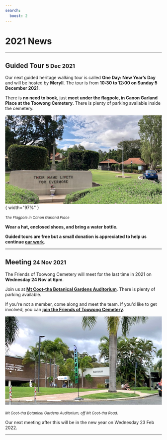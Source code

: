 ```yaml
---
search:
  boost: 2  
---
```


# 2021 News

---

## Guided Tour <small>5 Dec 2021</small>

Our next guided heritage walking tour is called **One Day: New Year’s Day** and will be hosted by **Meryll**. The tour is from **10:30 to 12:00 on Sunday 5 December 2021**. 

There is **no need to book**, just **meet under the flagpole, in Canon Garland Place at the Toowong Cemetery**. There is plenty of parking available inside the cemetery.

![](../assets/flag-pole.jpg){ width="97%" } 

*<small>The Flagpole in Canon Garland Place</small>*

**Wear a hat, enclosed shoes, and bring a water bottle.**

**Guided tours are free but a small donation is appreciated to help us continue [our work](about/index.md)**. 

--- 

## Meeting <small>24 Nov 2021</small>

The Friends of Toowong Cemetery will meet for the last time in 2021 on **Wednesday 24 Nov at 6pm**.

Join us at **[Mt Coot-tha Botanical Gardens Auditorium](https://www.brisbane.qld.gov.au/things-to-see-and-do/council-venues-and-precincts/parks/botanic-gardens-in-brisbane/brisbane-botanic-gardens-mt-coot-tha/getting-to-the-brisbane-botanic-gardens-mt-coot-tha)**. There is plenty of parking available. 

If you're not a member, come along and meet the team. If you'd like to get involved, you can **[join the Friends of Toowong Cemetery](../about/index.md#join-us)**.

![](../assets/auditorium.jpg)

*<small>Mt Coot-tha Botanical Gardens Auditorium, off Mt Coot-tha Road.</small>*


Our next meeting after this will be in the new year on Wednesday 23 Feb 2022.

--- 
